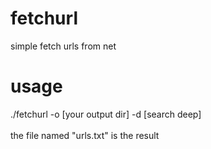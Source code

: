 # fetchurl
simple fetch urls from net

# usage
./fetchurl -o [your output dir] -d [search deep]
<br>
<br>
the file named "urls.txt" is the result

